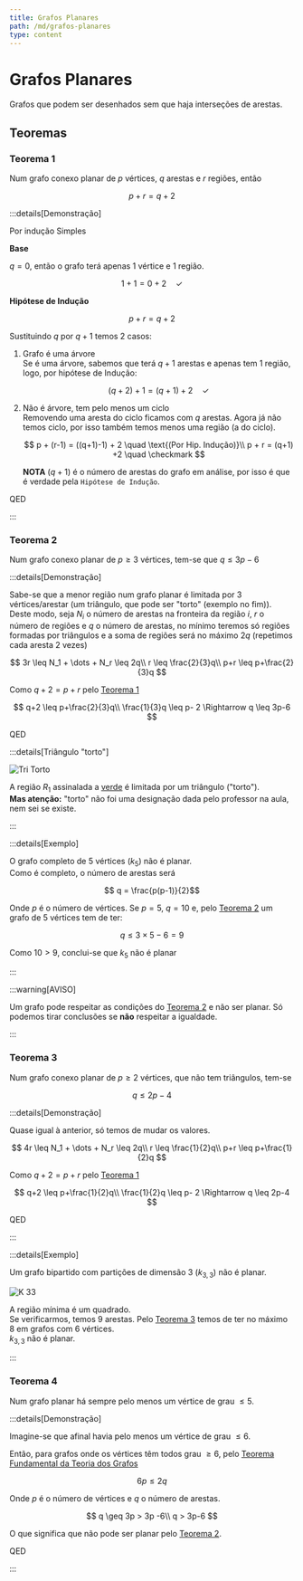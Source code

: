 ```yaml
---
title: Grafos Planares
path: /md/grafos-planares
type: content
---
```


# Grafos Planares

Grafos que podem ser desenhados sem que haja interseções de arestas.

## Teoremas

### Teorema 1

Num grafo conexo planar de $p$ vértices, $q$ arestas e $r$ regiões, então

$$p+r = q+2$$

:::details[Demonstração]

Por indução Simples

**Base**

$q=0$, então o grafo terá apenas $1$ vértice e $1$ região.

$$1+1=0+2 \quad \checkmark$$

**Hipótese de Indução**

$$p+r = q+2$$

Sustituindo $q$ por $q+1$ temos $2$ casos:

1. Grafo é uma árvore  
   Se é uma árvore, sabemos que terá $q+1$ arestas e apenas tem $1$ região, logo, por hipótese de Indução:

   $$(q+2) + 1 = (q+1) + 2 \quad \checkmark$$

2. Não é árvore, tem pelo menos um ciclo  
   Removendo uma aresta do ciclo ficamos com $q$ arestas. Agora já não temos ciclo, por isso também temos menos uma região (a do ciclo).

   $$
   p + (r-1) = ((q+1)-1) + 2 \quad \text{(Por Hip. Indução)}\\
   p + r = (q+1) +2 \quad \checkmark
   $$

   **NOTA** $(q+1)$ é o número de arestas do grafo em análise, por isso é que é verdade pela `Hipótese de Indução`.

QED

:::

### Teorema 2

Num grafo conexo planar de $p \geq 3$ vértices, tem-se que $q \leq 3p-6$

:::details[Demonstração]

Sabe-se que a menor região num grafo planar é limitada por $3$ vértices/arestar (um triângulo, que pode ser "torto" (exemplo no fim)).  
Deste modo, seja $N_i$ o número de arestas na fronteira da região $i$, $r$ o número de regiões e $q$ o número de arestas, no mínimo teremos só regiões formadas por triângulos e a soma de regiões será no máximo $2q$ (repetimos cada aresta $2$ vezes)

$$
3r \leq N_1 + \dots + N_r \leq 2q\\
r \leq \frac{2}{3}q\\
p+r \leq p+\frac{2}{3}q
$$

Como $q+2=p+r$ pelo [Teorema 1](#teorema-1)

$$
q+2 \leq p+\frac{2}{3}q\\
\frac{1}{3}q \leq p- 2 \Rightarrow q \leq 3p-6
$$

QED

:::details[Triângulo "torto"]

![Tri Torto](./imgs/0024-triTorto.png)

A região $R_1$ assinalada a [verde](color:green) é limitada por um triângulo ("torto").  
**Mas atenção:** "torto" não foi uma designação dada pelo professor na aula, nem sei se existe.

:::

:::details[Exemplo]

O grafo completo de $5$ vértices $(k_5)$ não é planar.  
Como é completo, o número de arestas será

$$ q = \frac{p(p-1)}{2}$$

Onde $p$ é o número de vértices. Se $p=5$, $q=10$ e, pelo [Teorema 2](#teorema-2) um grafo de $5$ vértices tem de ter:

$$q \leq 3 \times5 -6 = 9$$

Como $10>9$, conclui-se que $k_5$ não é planar

:::

:::warning[AVISO]

Um grafo pode respeitar as condições do [Teorema 2](#teorema-2) e não ser planar. Só podemos tirar conclusões se **não** respeitar a igualdade.

:::

### Teorema 3

Num grafo conexo planar de $p\geq 2$ vértices, que não tem triângulos, tem-se

$$q \leq 2p-4$$

:::details[Demonstração]

Quase igual à anterior, só temos de mudar os valores.

$$
4r \leq N_1 + \dots + N_r \leq 2q\\
r \leq \frac{1}{2}q\\
p+r \leq p+\frac{1}{2}q
$$

Como $q+2=p+r$ pelo [Teorema 1](#teorema-1)

$$
q+2 \leq p+\frac{1}{2}q\\
\frac{1}{2}q \leq p- 2 \Rightarrow q \leq 2p-4
$$

QED

:::

:::details[Exemplo]

Um grafo bipartido com partições de dimensão $3$ $(k_{3,3})$ não é planar.

![K 33](./imgs/0024-k33.png)

A região mínima é um quadrado.  
Se verificarmos, temos $9$ arestas. Pelo [Teorema 3](#teorema-3) temos de ter no máximo $8$ em grafos com $6$ vértices.  
$k_{3,3}$ não é planar.

:::

### Teorema 4

Num grafo planar há sempre pelo menos um vértice de grau $\leq 5$.

:::details[Demonstração]

Imagine-se que afinal havia pelo menos um vértice de grau $\leq 6$.

Então, para grafos onde os vértices têm todos grau $\geq 6$, pelo [Teorema Fundamental da Teoria dos Grafos](/md/grafos#teorema-fundamental-da-teoria-dos-grafos)

$$6p \leq 2q$$

Onde $p$ é o número de vértices e $q$ o número de arestas.

$$
q \geq 3p > 3p -6\\
q > 3p-6
$$

O que significa que não pode ser planar pelo [Teorema 2](#teorema-2).

QED

:::
